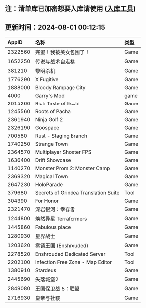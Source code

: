 ## 注：清单库已加密想要入库请使用 ([入库工具](https://github.com/BlankTMing/ManifestAutoUpdate/releases))

## 更新时间：2024-08-01 00:12:15
| AppID | 名称 | 类型  |
| :-------------------- | :----------------------------- | :----------- |
| 2322560 | 完蛋！我被美女包围了！| Game |
| 1652250 | 传说与战术自走棋| Game |
| 381210 | 黎明杀机| Game |
| 1776290 | X Fugitive| Game |
| 1888000 | Bloody Rampage City| Game |
| 4000 | Garry's Mod| game |
| 2015260 | Rich Taste of Ecchi| Game |
| 1245560 | Roots of Pacha| Game |
| 2361940 | Ninja Golf 2| Game |
| 2326190 | Goospace| Game |
| 700580 | Rust - Staging Branch| Game |
| 1740250 | Strange Town| Game |
| 2364570 | Multiplayer Shooter FPS| Game |
| 1636400 | Drift Showcase| Game |
| 1140270 | Monster Prom 2: Monster Camp| Game |
| 2369320 | Magical Town| Game |
| 2647230 | HoloParade | Game |
| 379680 | Secrets of Grindea Translation Suite| Tool |
| 304390 | For Honor| Game |
| 2321470 | 深岩银河：幸存者| Game |
| 1244800 | 焕然异星 Terraformers| Game |
| 1445860 | Fabulous place| Game |
| 1280930 | 星界战士| Game |
| 1203620 | 雾锁王国 (Enshrouded)| Game |
| 2278520 | Enshrouded Dedicated Server| Tool |
| 2202100 | Infection Free Zone - Map Editor| Tool |
| 1380910 | Stardeus| Game |
| 2445690 | 失落城堡2| Game |
| 2849080 | 王国保卫战 5：联盟| Game |
| 2716930 | 皇帝与社稷| Game |

